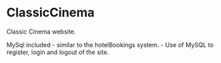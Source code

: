 # ClassicCinema

Classic Cinema website.

MySql included - similar to the hotelBookings system. - Use of MySQL to register, login and logout of the site.
